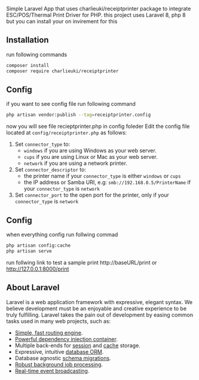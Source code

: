Simple Laravel App that uses charlieuki/receiptprinter package to integrate ESC/POS/Thermal Print Driver for PHP.
this project uses Laravel 8, php 8 but you can install your on invirement for this 
## Installation 
run following commands
``` bash
composer install
composer require charlieuki/receiptprinter
```
## Config
if you want to see config file run following command
``` bash
php artisan vendor:publish --tag=receiptprinter.config
```
now you will see file recieptprinter.php in config foleder
Edit the config file located at `config/receiptprinter.php` as follows:

1. Set `connector_type` to:
    - `windows` if you are using Windows as your web server.
    - `cups` if you are using Linux or Mac as your web server.
    - `network` if you are using a network printer.
2. Set `connector_descriptor` to:
    - the printer name if your `connector_type` is either `windows` or `cups`
    - the IP address or Samba URI, e.g: `smb://192.168.0.5/PrinterName` if your `connector_type` is `network`
3. Set `connector_port` to the open port for the printer, only if your `connector_type` is `network`

## Config
when everything config run follwing commad
``` bash
php artisan config:cache
php artisan serve
```
run follwing link to test a sample print
http://baseURL/print or http://127.0.0.1:8000/print


## About Laravel

Laravel is a web application framework with expressive, elegant syntax. We believe development must be an enjoyable and creative experience to be truly fulfilling. Laravel takes the pain out of development by easing common tasks used in many web projects, such as:

- [Simple, fast routing engine](https://laravel.com/docs/routing).
- [Powerful dependency injection container](https://laravel.com/docs/container).
- Multiple back-ends for [session](https://laravel.com/docs/session) and [cache](https://laravel.com/docs/cache) storage.
- Expressive, intuitive [database ORM](https://laravel.com/docs/eloquent).
- Database agnostic [schema migrations](https://laravel.com/docs/migrations).
- [Robust background job processing](https://laravel.com/docs/queues).
- [Real-time event broadcasting](https://laravel.com/docs/broadcasting). 
